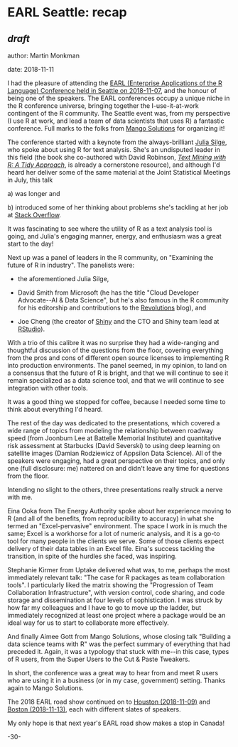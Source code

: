 <!--
Copyright 2018 Province of British Columbia

This work is licensed under the Creative Commons Attribution 4.0 International License.
To view a copy of this license, visit http://creativecommons.org/licenses/by/4.0/.
-->


# EARL Seattle: recap

## _draft_

author: Martin Monkman

date: 2018-11-11


I had the pleasure of attending the [EARL (Enterprise Applications of the R Language) Conference held in Seattle on 2018-11-07](https://earlconf.com/2018/seattle/), and the honour of being one of the speakers. The EARL conferences occupy a unique niche in the R conference universe, bringing together the I-use-it-at-work contingent of the R community. The Seattle event was, from my perspective (I use R at work, and lead a team of data scientists that uses R) a fantastic conference. Full marks to the folks from [Mango Solutions](https://www.mango-solutions.com/) for organizing it!

The conference started with a keynote from the always-brilliant [Julia Silge](https://juliasilge.com/), who spoke about using R for text analysis. She's an undisputed leader in this field (the book she co-authored with David Robinson, [_Text Mining with R: A Tidy Approach_](https://www.tidytextmining.com/), is already a cornerstone resource), and although I'd heard her deliver some of the same material at the Joint Statistical Meetings in July, this talk

a) was longer and

b) introduced some of her thinking about problems she's tackling at her job at [Stack Overflow](https://stackoverflow.com/).

It was fascinating to see where the utility of R as a text analysis tool is going, and Julia's engaging manner, energy, and enthusiasm was a great start to the day!

Next up was a panel of leaders in the R community, on "Examining the future of R in industry". The panelists were:

- the aforementioned Julia Silge, 

- David Smith from Microsoft (he has the title "Cloud Developer Advocate--AI & Data Science", but he's also famous in the R community for his editorship and contributions to the [Revolutions](https://blog.revolutionanalytics.com/) blog), and 

- Joe Cheng (the creator of [Shiny](https://shiny.rstudio.com/) and the CTO and Shiny team lead at [RStudio](https://www.rstudio.com/)).

With a trio of this calibre it was no surprise they had a wide-ranging and thoughtful discussion of the questions from the floor, covering everything from the pros and cons of different open source licenses to implementing R into production environments. The panel seemed, in my opinion, to land on a consensus that the future of R is bright, and that we will continue to see it remain specialized as a data science tool, and that we will continue to see integration with other tools.

It was a good thing we stopped for coffee, because I needed some time to think about everything I'd heard.

The rest of the day was dedicated to the presentations, which covered a wide range of topics from modeling the relationship between roadway speed (from Joonbum Lee at Battelle Memorial Institute) and quantitative risk assessment at Starbucks (David Severski) to using deep learning on satellite images (Damian Rodziewicz of Appsilon Data Science). All of the speakers were engaging, had a great perspective on their topics, and only one (full disclosure: me) nattered on and didn't leave any time for questions from the floor.

Intending no slight to the others, three presentations really struck a nerve with me.

Eina Ooka from The Energy Authority spoke about her experience moving to R (and all of the benefits, from reproducibility to accuracy) in what she termed an "Excel-pervasive" environment. The space I work in is much the same; Excel is a workhorse for a lot of numeric analysis, and it is a go-to tool for many people in the clients we serve. Some of those clients expect delivery of their data tables in an Excel file. Eina's success tackling the transition, in spite of the hurdles she faced, was inspiring.

Stephanie Kirmer from Uptake delivered what was, to me, perhaps the most immediately relevant talk: "The case for R packages as team collaboration tools". I particularly liked the matrix showing the "Progression of Team Collaboration Infrastructure", with version control, code sharing, and code storage and dissemination at four levels of sophistication. I was struck by how far my colleagues and I have to go to move up the ladder, but immediately recognized at least one project where a package would be an ideal way for us to start to collaborate more effectively. 

And finally Aimee Gott from Mango Solutions, whose closing talk "Building a data science teams with R" was the perfect summary of everything that had preceded it. Again, it was a typology that stuck with me--in this case, types of R users, from the Super Users to the Cut & Paste Tweakers.

In short, the conference was a great way to hear from and meet R users who are using it in a business (or in my case, government) setting. Thanks again to Mango Solutions.

The 2018 EARL road show continued on to [Houston (2018-11-09)](https://earlconf.com/2018/houston/) and [Boston (2018-11-13)](https://earlconf.com/2018/boston/), each with different slates of speakers.

My only hope is that next year's EARL road show makes a stop in Canada!



-30-







